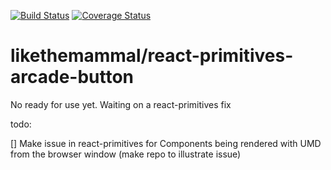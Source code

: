 [![Build Status](https://travis-ci.org/likethemammal/react-primitives-arcade-button.svg?branch=master)](https://travis-ci.org/likethemammal/open-source-react-component-example)
[![Coverage Status](https://coveralls.io/repos/github/likethemammal/react-primitives-arcade-button/badge.svg?branch=master)](https://coveralls.io/github/likethemammal/open-source-react-component-example?branch=master)

likethemammal/react-primitives-arcade-button
=========

No ready for use yet. Waiting on a react-primitives fix

todo:

[] Make issue in react-primitives for Components being rendered with UMD from the browser window (make repo to illustrate issue)
